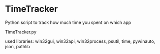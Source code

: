 # TimeTracker
Python script to track how much time you spent on which app

TimeTracker.py 

used libraries: win32gui, win32api, win32process, psutil, time, pywinauto, json, pathlib
